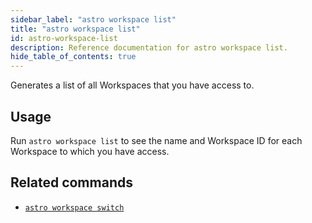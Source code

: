 ```yaml
---
sidebar_label: "astro workspace list"
title: "astro workspace list"
id: astro-workspace-list
description: Reference documentation for astro workspace list.
hide_table_of_contents: true
---
```


Generates a list of all Workspaces that you have access to.

## Usage

Run `astro workspace list` to see the name and Workspace ID for each Workspace to which you have access.

## Related commands

- [`astro workspace switch`](cli/astro-workspace-switch.md)